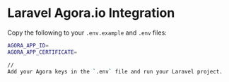 # Laravel Agora.io Integration

Copy the following to your `.env.example` and `.env` files:

```bash
AGORA_APP_ID=
AGORA_APP_CERTIFICATE=

//
Add your Agora keys in the `.env` file and run your Laravel project.
